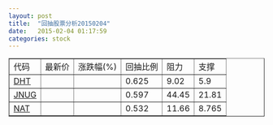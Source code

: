 ```yaml
---
layout: post
title:  "回抽股票分析20150204"
date:   2015-02-04 01:17:59
categories: stock
---
```

<script type="text/javascript">
var stockList = []
stockList.push('gb_dht');
stockList.push('gb_jnug');
stockList.push('gb_nat');
</script>
<table border="1">
 <tr>
 <td>代码</td>
 <td>最新价</td>
 <td>涨跌幅(%)</td>
 <td>回抽比例</td>
 <td>阻力</td>
 <td>支撑</td>
</tr>
  <tr id="dht">
  <td><a href="http://stock.finance.sina.com.cn/usstock/quotes/DHT.html" target="_blank">DHT</a></td><td></td><td></td><td>0.625</td><td>9.02</td><td>5.9</td></tr>
  <tr id="jnug">
  <td><a href="http://stock.finance.sina.com.cn/usstock/quotes/JNUG.html" target="_blank">JNUG</a></td><td></td><td></td><td>0.597</td><td>44.45</td><td>21.81</td></tr>
  <tr id="nat">
  <td><a href="http://stock.finance.sina.com.cn/usstock/quotes/NAT.html" target="_blank">NAT</a></td><td></td><td></td><td>0.532</td><td>11.66</td><td>8.765</td></tr>
</table>
